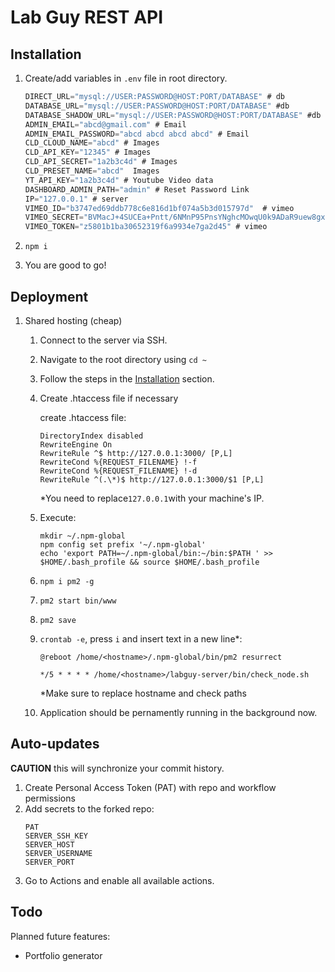 # Lab Guy REST API

## Installation

1. Create/add variables in `.env` file in root directory.
   ```js
   DIRECT_URL="mysql://USER:PASSWORD@HOST:PORT/DATABASE" # db
   DATABASE_URL="mysql://USER:PASSWORD@HOST:PORT/DATABASE" #db
   DATABASE_SHADOW_URL="mysql://USER:PASSWORD@HOST:PORT/DATABASE" #db
   ADMIN_EMAIL="abcd@gmail.com" # Email
   ADMIN_EMAIL_PASSWORD="abcd abcd abcd abcd" # Email
   CLD_CLOUD_NAME="abcd" # Images
   CLD_API_KEY="12345" # Images
   CLD_API_SECRET="1a2b3c4d" # Images
   CLD_PRESET_NAME="abcd"  Images
   YT_API_KEY="1a2b3c4d" # Youtube Video data
   DASHBOARD_ADMIN_PATH="admin" # Reset Password Link
   IP="127.0.0.1" # server
   VIMEO_ID="b3747ed69ddb778c6e816d1bf074a5b3d015797d"  # vimeo
   VIMEO_SECRET="BVMacJ+4SUCEa+Pntt/6NMnP95PnsYNghcMOwqU0k9ADaR9uew8gx3Le8Yjk0knc3eWNG1PwwCT/XhxF/aDDQ2UmYZD6HilFFk/3i/HfOLhSKTbC7HqRobKB6AbGf23U" # vimeo
   VIMEO_TOKEN="z5801b1ba30652319f6a9934e7ga2d45" # vimeo
   ```
2. `npm i`

3. You are good to go!

## Deployment

1. Shared hosting (cheap)

   1. Connect to the server via SSH.
   2. Navigate to the root directory using `cd ~`
   3. Follow the steps in the [Installation](#installation) section.
   4. Create .htaccess file if necessary

      create .htaccess file:

      ```DirectoryIndex disabled
      DirectoryIndex disabled
      RewriteEngine On
      RewriteRule ^$ http://127.0.0.1:3000/ [P,L]
      RewriteCond %{REQUEST_FILENAME} !-f
      RewriteCond %{REQUEST_FILENAME} !-d
      RewriteRule ^(.\*)$ http://127.0.0.1:3000/$1 [P,L]
      ```

      \*You need to replace`127.0.0.1`with your machine's IP.

   5. Execute:

      ```
      mkdir ~/.npm-global
      npm config set prefix '~/.npm-global'
      echo 'export PATH=~/.npm-global/bin:~/bin:$PATH ' >> $HOME/.bash_profile && source $HOME/.bash_profile
      ```

   6. `npm i pm2 -g`
   7. `pm2 start bin/www`
   8. `pm2 save`
   9. `crontab -e`, press `i` and insert text in a new line\*:

      ```
      @reboot /home/<hostname>/.npm-global/bin/pm2 resurrect

      */5 * * * * /home/<hostname>/labguy-server/bin/check_node.sh

      ```

      \*Make sure to replace hostname and check paths

   10. Application should be pernamently running in the background now.

## Auto-updates
**CAUTION** this will synchronize your commit history.

1. Create Personal Access Token (PAT) with repo and workflow permissions
2. Add secrets to the forked repo:
   ```
   PAT
   SERVER_SSH_KEY
   SERVER_HOST
   SERVER_USERNAME
   SERVER_PORT
   ```
3. Go to Actions and enable all available actions.
   
## Todo

Planned future features:

- Portfolio generator
